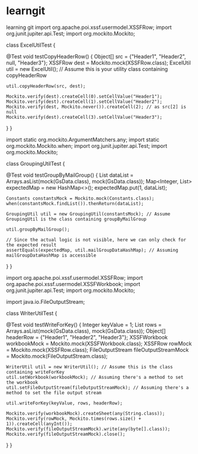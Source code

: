 # learngit
learning git
import org.apache.poi.xssf.usermodel.XSSFRow;
import org.junit.jupiter.api.Test;
import org.mockito.Mockito;

class ExcelUtilTest {
  
  @Test
  void testCopyHeaderRow() {
    Object[] src = {"Header1", "Header2", null, "Header3"};
    XSSFRow dest = Mockito.mock(XSSFRow.class);
    ExcelUtil util = new ExcelUtil(); // Assume this is your utility class containing copyHeaderRow
    
    util.copyHeaderRow(src, dest);

    Mockito.verify(dest).createCell(0).setCellValue("Header1");
    Mockito.verify(dest).createCell(1).setCellValue("Header2");
    Mockito.verify(dest, Mockito.never()).createCell(2); // as src[2] is null
    Mockito.verify(dest).createCell(3).setCellValue("Header3");
  }
}


import static org.mockito.ArgumentMatchers.any;
import static org.mockito.Mockito.when;
import org.junit.jupiter.api.Test;
import org.mockito.Mockito;

class GroupingUtilTest {
  
  @Test
  void testGroupByMailGroup() {
    List<GsData> dataList = Arrays.asList(mock(GsData.class), mock(GsData.class));
    Map<Integer, List<GsData>> expectedMap = new HashMap<>();
    expectedMap.put(1, dataList);

    Constants constantsMock = Mockito.mock(Constants.class);
    when(constantsMock.findList()).thenReturn(dataList);

    GroupingUtil util = new GroupingUtil(constantsMock); // Assume GroupingUtil is the class containing groupByMailGroup
    
    util.groupByMailGroup();

    // Since the actual logic is not visible, here we can only check for the expected result
    assertEquals(expectedMap, util.mailGroupDataHashMap); // Assuming mailGroupDataHashMap is accessible
  }
}

import org.apache.poi.xssf.usermodel.XSSFRow;
import org.apache.poi.xssf.usermodel.XSSFWorkbook;
import org.junit.jupiter.api.Test;
import org.mockito.Mockito;

import java.io.FileOutputStream;

class WriterUtilTest {
  
  @Test
  void testWriteForKey() {
    Integer keyValue = 1;
    List<GsData> rows = Arrays.asList(mock(GsData.class), mock(GsData.class));
    Object[] headerRow = {"Header1", "Header2", "Header3"};
    XSSFWorkbook workbookMock = Mockito.mock(XSSFWorkbook.class);
    XSSFRow rowMock = Mockito.mock(XSSFRow.class);
    FileOutputStream fileOutputStreamMock = Mockito.mock(FileOutputStream.class);

    WriterUtil util = new WriterUtil(); // Assume this is the class containing writeForKey
    util.setWorkbook(workbookMock); // Assuming there's a method to set the workbook
    util.setFileOutputStream(fileOutputStreamMock); // Assuming there's a method to set the file output stream
    
    util.writeForKey(keyValue, rows, headerRow);

    Mockito.verify(workbookMock).createSheet(any(String.class));
    Mockito.verify(rowMock, Mockito.times(rows.size() + 1)).createCell(anyInt());
    Mockito.verify(fileOutputStreamMock).write(any(byte[].class));
    Mockito.verify(fileOutputStreamMock).close();
  }
}
